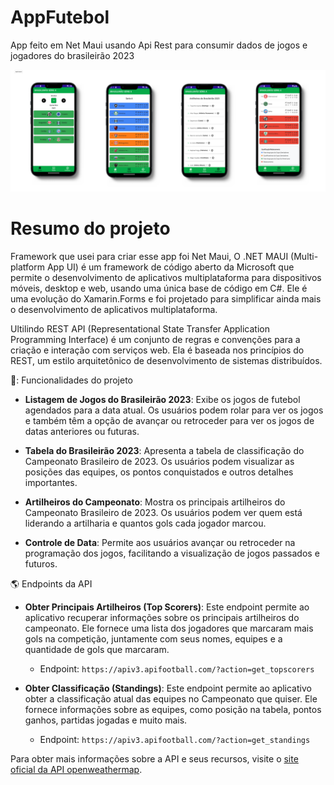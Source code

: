 # AppFutebol
App feito em Net Maui usando Api Rest para consumir dados de jogos e jogadores do brasileirão 2023
<p align="center">
<img loading="lazy" src="https://raw.githubusercontent.com/Marcos-Jose-DV/AppFutebol/main/AppFuteboll.png"/>
</p>
<h1>Resumo do projeto</h1>
<p>Framework que usei para criar esse app foi Net Maui, O .NET MAUI (Multi-platform App UI) é um framework de código aberto da Microsoft que permite o desenvolvimento de aplicativos multiplataforma para dispositivos móveis, desktop e web, usando uma única base de código em C#. Ele é uma evolução do Xamarin.Forms e foi projetado para simplificar ainda mais o desenvolvimento de aplicativos multiplataforma. </p>

<p>Ultilindo REST API (Representational State Transfer Application Programming Interface) é um conjunto de regras e convenções para a criação e interação com serviços web. Ela é baseada nos princípios do REST, um estilo arquitetônico de desenvolvimento de sistemas distribuídos. </p>

🔨: Funcionalidades do projeto

- **Listagem de Jogos do Brasileirão 2023**: Exibe os jogos de futebol agendados para a data atual. Os usuários podem rolar para ver os jogos e também têm a opção de avançar ou retroceder para ver os jogos de datas anteriores ou futuras.

- **Tabela do Brasileirão 2023**: Apresenta a tabela de classificação do Campeonato Brasileiro de 2023. Os usuários podem visualizar as posições das equipes, os pontos conquistados e outros detalhes importantes.

- **Artilheiros do Campeonato**: Mostra os principais artilheiros do Campeonato Brasileiro de 2023. Os usuários podem ver quem está liderando a artilharia e quantos gols cada jogador marcou.

- **Controle de Data**: Permite aos usuários avançar ou retroceder na programação dos jogos, facilitando a visualização de jogos passados e futuros.

:earth_americas: Endpoints da API

- **Obter Principais Artilheiros (Top Scorers)**: Este endpoint permite ao aplicativo recuperar informações sobre os principais artilheiros do campeonato. Ele fornece uma lista dos jogadores que marcaram mais gols na competição, juntamente com seus nomes, equipes e a quantidade de gols que marcaram.

  - Endpoint: `https://apiv3.apifootball.com/?action=get_topscorers`

- **Obter Classificação (Standings)**: Este endpoint permite ao aplicativo obter a classificação atual das equipes no Campeonato que quiser. Ele fornece informações sobre as equipes, como posição na tabela, pontos ganhos, partidas jogadas e muito mais.

  - Endpoint: `https://apiv3.apifootball.com/?action=get_standings`

Para obter mais informações sobre a API e seus recursos, visite o [site oficial da API openweathermap](https://apiv3.apifootball.com/?action=get/).
